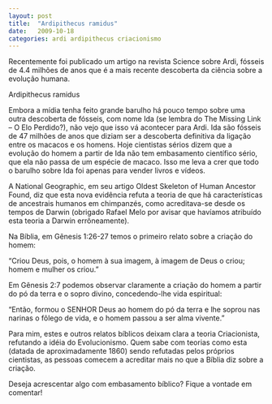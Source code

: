```yaml
---
layout: post
title:  "Ardipithecus ramidus"
date:   2009-10-18
categories: ardi ardipithecus criacionismo
---
```


Recentemente foi publicado um artigo na revista Science sobre Ardi, fósseis de 4.4 milhões de anos que é a mais recente descoberta da ciência sobre a evolução humana.

Ardipithecus ramidus

Embora a mídia tenha feito grande barulho há pouco tempo sobre uma outra descoberta de fósseis, com nome Ida (se lembra do The Missing Link – O Elo Perdido?), não vejo que isso vá acontecer para Ardi. Ida são fósseis de 47 milhões de anos que diziam ser a descoberta definitiva da ligação entre os macacos e os homens. Hoje cientistas sérios dizem que a evolução do homem a partir de Ida não tem embasamento científico sério, que ela não passa de um espécie de macaco. Isso me leva a crer que todo o barulho sobre Ida foi apenas para vender livros e vídeos.
<!--more-->
A National Geographic, em seu artigo Oldest Skeleton of Human Ancestor Found, diz que esta nova evidência refuta a teoria de que há características de ancestrais humanos em chimpanzés, como acreditava-se desde os tempos de Darwin (obrigado Rafael Melo por avisar que havíamos atribuído esta teoria a Darwin errôneamente).

Na Bíblia, em Gênesis 1:26-27 temos o primeiro relato sobre a criação do homem:

“Criou Deus, pois, o homem à sua imagem, à imagem de Deus o criou; homem e mulher os criou.”

Em Gênesis 2:7 podemos observar claramente a criação do homem a partir do pó da terra e o sopro divino, concedendo-lhe vida espiritual:

“Então, formou o SENHOR Deus ao homem do pó da terra e lhe soprou nas narinas o fôlego de vida, e o homem passou a ser alma vivente.”

Para mim, estes e outros relatos bíblicos deixam clara a teoria Criacionista, refutando a idéia do Evolucionismo. Quem sabe com teorias como esta (datada de aproximadamente 1860) sendo refutadas pelos próprios cientistas, as pessoas comecem a acreditar mais no que a Bíblia diz sobre a criação.

Deseja acrescentar algo com embasamento bíblico? Fique a vontade em comentar!